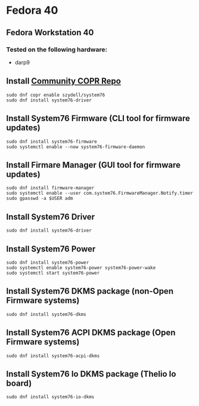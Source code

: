 # Fedora 40

## Fedora Workstation 40

### Tested on the following hardware:

- darp9

## Install [Community COPR Repo](https://copr.fedorainfracloud.org/coprs/szydell/system76/)

```
sudo dnf copr enable szydell/system76
sudo dnf install system76-driver
```

## Install System76 Firmware (CLI tool for firmware updates)

```
sudo dnf install system76-firmware
sudo systemctl enable --now system76-firmware-daemon
```

## Install Firmare Manager (GUI tool for firmware updates)

```
sudo dnf install firmware-manager
sudo systemctl enable --user com.system76.FirmwareManager.Notify.timer
sudo gpasswd -a $USER adm
```

## Install System76 Driver

```
sudo dnf install system76-driver
```

## Install System76 Power

```
sudo dnf install system76-power
sudo systemctl enable system76-power system76-power-wake
sudo systemctl start system76-power
```

## Install System76 DKMS package (non-Open Firmware systems)

```
sudo dnf install system76-dkms
```

## Install System76 ACPI DKMS package (Open Firmware systems)

```
sudo dnf install system76-acpi-dkms
```

## Install System76 Io DKMS package (Thelio Io board)

```
sudo dnf install system76-io-dkms
```
